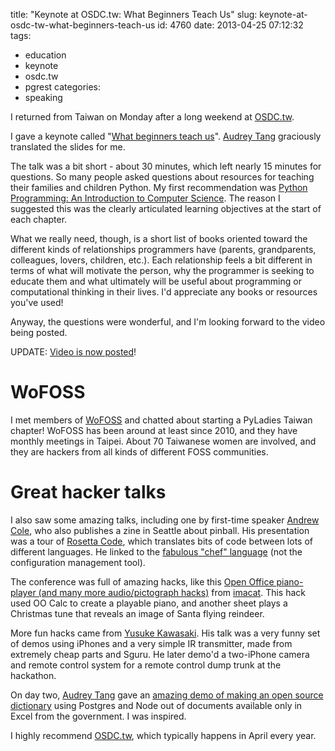 title: "Keynote at OSDC.tw: What Beginners Teach Us"
slug: keynote-at-osdc-tw-what-beginners-teach-us
id: 4760
date: 2013-04-25 07:12:32
tags: 
- education
- keynote
- osdc.tw
- pgrest
categories: 
- speaking

I returned from Taiwan on Monday after a long weekend at [OSDC.tw](http://osdc.tw/).

I gave a keynote called "[What beginners teach us](https://speakerdeck.com/selenamarie/what-beginners-teach-us)". [Audrey Tang](http://audreyt.org) graciously translated the slides for me.

The talk was a bit short - about 30 minutes, which left nearly 15 minutes for questions. So many people asked questions about resources for teaching their families and children Python. My first recommendation was [Python Programming: An Introduction to Computer Science](http://www.amazon.com/gp/product/1590282418/ref=as_li_ss_tl?ie=UTF8&amp;camp=1789&amp;creative=390957&amp;creativeASIN=1590282418&amp;linkCode=as2&amp;tag=tendthegard-20). The reason I suggested this was the clearly articulated learning objectives at the start of each chapter.

What we really need, though, is a short list of books oriented toward the different kinds of relationships programmers have (parents, grandparents, colleagues, lovers, children, etc.). Each relationship feels a bit different in terms of what will motivate the person, why the programmer is seeking to educate them and what ultimately will be useful about programming or computational thinking in their lives. I'd appreciate any books or resources you've used!

Anyway, the questions were wonderful, and I'm looking forward to the video being posted.

UPDATE: [Video is now posted](http://www.youtube.com/watch?v=d2WAd_FLnP0)!

# WoFOSS

I met members of [WoFOSS](http://wofoss.blogspot.com/) and chatted about starting a PyLadies Taiwan chapter! WoFOSS has been around at least since 2010, and they have monthly meetings in Taipei. About 70 Taiwanese women are involved, and they are hackers from all kinds of different FOSS communities.

# Great hacker talks

I also saw some amazing talks, including one by first-time speaker [Andrew Cole](http://twitter.com/aocole), who also publishes a zine in Seattle about pinball. His presentation was a tour of [Rosetta Code](http://rosettacode.org/wiki/Rosetta_Code), which translates bits of code between lots of different languages. He linked to the [fabulous "chef" language](http://www.mike-worth.com/2013/03/31/baking-a-hello-world-cake/) (not the configuration management tool).

The conference was full of amazing hacks, like this [Open Office piano-player (and many more audio/pictograph hacks)](https://dl.dropboxusercontent.com/u/75458384/gwiyomi-mosaic-20130419.zip) from [imacat](https://twitter.com/imacat_tw). This hack used OO Calc to create a playable piano, and another sheet plays a Christmas tune that reveals an image of Santa flying reindeer.

More fun hacks came from [Yusuke Kawasaki](https://twitter.com/kawanet). His talk was a very funny set of demos using iPhones and a very simple IR transmitter, made from extremely cheap parts and Sguru. He later demo'd a two-iPhone camera and remote control system for a remote control dump trunk at the hackathon.

On day two, [Audrey Tang](http://twitter.com/audreyt) gave an [amazing demo of making an open source dictionary](https://speakerdeck.com/audreyt/pgrest-node-dot-js-in-the-database) using Postgres and Node out of documents available only in Excel from the government. I was inspired.

I highly recommend [OSDC.tw](http://osdc.tw), which typically happens in April every year.
